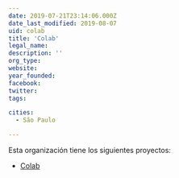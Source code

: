 ```yaml
---
date: 2019-07-21T23:14:06.000Z
date_last_modified: 2019-08-07
uid: colab
title: 'Colab'
legal_name: 
description: ''
org_type: 
website: 
year_founded: 
facebook: 
twitter: 
tags:

cities: 
  - São Paulo

---
```


Esta organización tiene los siguientes proyectos:

- [Colab](/proyectos/colab)
